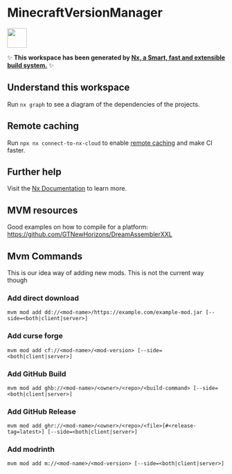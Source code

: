 # MinecraftVersionManager

<a alt="Nx logo" href="https://nx.dev" target="_blank" rel="noreferrer"><img src="https://raw.githubusercontent.com/nrwl/nx/master/images/nx-logo.png" width="45"></a>

✨ **This workspace has been generated by [Nx, a Smart, fast and extensible build system.](https://nx.dev)** ✨

## Understand this workspace

Run `nx graph` to see a diagram of the dependencies of the projects.

## Remote caching

Run `npx nx connect-to-nx-cloud` to enable [remote caching](https://nx.app) and make CI faster.

## Further help

Visit the [Nx Documentation](https://nx.dev) to learn more.

## MVM resources

Good examples on how to compile for a platform: https://github.com/GTNewHorizons/DreamAssemblerXXL

## Mvm Commands

This is our idea way of adding new mods. This is not the current way though

### Add direct download
```shell 
mvm mod add dd://<mod-name>/https://example.com/example-mod.jar [--side=<both|client|server>]
```

### Add curse forge
```shell
mvm mod add cf://<mod-name>/<mod-version> [--side=<both|client|server>]
```

### Add GitHub Build

```shell
mvm mod add ghb://<mod-name>/<owner>/<repo>/<build-command> [--side=<both|client|server>]
```

### Add GitHub Release

```shell
mvm mod add ghr://<mod-name>/<owner>/<repo>/<file>[#<release-tag=latest>] [--side=<both|client|server>]
```

### Add modrinth

```shell
mvm mod add m://<mod-name>/<mod-version> [--side=<both|client|server>]
```
